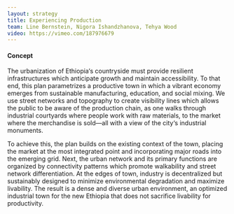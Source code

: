 ```yaml
---
layout: strategy
title: Experiencing Production
team: Line Bernstein, Nigora Ishandzhanova, Tehya Wood
video: https://vimeo.com/187976679
---
```


#### Concept

The urbanization of Ethiopia‘s countryside must provide resilient infrastructures which anticipate growth and maintain accessibility. To that end, this plan parametrizes a productive town in which a vibrant economy emerges from sustainable manufacturing, education, and social mixing. We use street networks and topography to create visibility lines which allows the public to be aware of the production chain, as one walks through industrial courtyards where people work with raw materials, to the market where the merchandise is sold—all with a view of the city‘s industrial monuments.

To achieve this, the plan builds on the existing context of the town, placing the market at the most integrated point and incorporating major roads into the emerging grid. Next, the urban network and its primary functions are organized by connectivity patterns which promote walkability and street network differentiation. At the edges of town, industry is decentralized but sustainably designed to minimize environmental degradation and maximize livability. The result is a dense and diverse urban environment, an optimized industrial town for the new Ethiopia that does not sacrifice livability for productivity. 